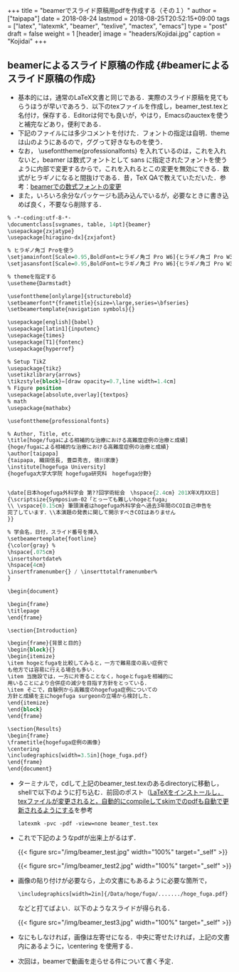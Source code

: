 +++
title = "beamerでスライド原稿用pdfを作成する（その１）"
author = ["taipapa"]
date = 2018-08-24
lastmod = 2018-08-25T20:52:15+09:00
tags = ["latex", "latexmk", "beamer", "texlive", "mactex", "emacs"]
type = "post"
draft = false
weight = 1
[header]
  image = "headers/Kojidai.jpg"
  caption = "Kojidai"
+++

## beamerによるスライド原稿の作成 {#beamerによるスライド原稿の作成}

-   基本的には，通常のLaTeX文書と同じである．実際のスライド原稿を見てもらうほうが早いであろう．以下のtexファイルを作成し，beamer\_test.texと名付け，保存する．Editorは何でも良いが，やはり，Emacsのauctexを使うと補完などあり，便利である．
-   下記のファイルには多少コメントを付けた．フォントの指定は自明．themeは山のようにあるので，ググって好きなものを使う．
-   なお， \usefonttheme{professionalfonts} を入れているのは，これを入れないと，beamer は数式フォントとして sans に指定されたフォントを使うように内部で変更するからで，これを入れるとこの変更を無効にできる．数式がヒラギノになると間抜けである．昔，TeX QAで教えていただいた．参考：[beamerでの数式フォントの変更](https://oku.edu.mie-u.ac.jp/tex/mod/forum/discuss.php?d=729)
-   また，いろいろ余分なパッケージも読み込んでいるが，必要なときに書き込めば良く，不要なら削除する．

```lisp
% -*-coding:utf-8-*-
\documentclass[svgnames, table, 14pt]{beamer}
\usepackage{zxjatype}
\usepackage[hiragino-dx]{zxjafont}

% ヒラギノ角ゴ Proを使う
\setjamainfont[Scale=0.95,BoldFont=ヒラギノ角ゴ Pro W6]{ヒラギノ角ゴ Pro W3}
\setjasansfont[Scale=0.95,BoldFont=ヒラギノ角ゴ Pro W6]{ヒラギノ角ゴ Pro W3}

% themeを指定する
\usetheme{Darmstadt}

\usefonttheme[onlylarge]{structurebold}
\setbeamerfont*{frametitle}{size=\large,series=\bfseries}
\setbeamertemplate{navigation symbols}{}

\usepackage[english]{babel}
\usepackage[latin1]{inputenc}
\usepackage{times}
\usepackage[T1]{fontenc}
\usepackage{hyperref}

% Setup TikZ
\usepackage{tikz}
\usetikzlibrary{arrows}
\tikzstyle{block}=[draw opacity=0.7,line width=1.4cm]
% Figure position
\usepackage[absolute,overlay]{textpos}
% math
\usepackage{mathabx}

\usefonttheme{professionalfonts}

% Author, Title, etc.
\title[hoge/fugaによる相補的な治療における高難度症例の治療と成績]
{hoge/fugaによる相補的な治療における高難度症例の治療と成績}
\author[taipapa]
{taipapa, 織田信長, 豊臣秀吉, 徳川家康}
\institute[hogefuga University]
{hogefuga大学大学院 hogefuga研究科　hogefuga分野}


\date[日本hogefuga外科学会 第??回学術総会　\hspace{2.4cm} 201X年X月XX日]
{\scriptsize{Symposium-02「とっーても難しいhogeとfuga」
\\ \vspace{0.15cm} 筆頭演者はhogefuga外科学会へ過去3年間のCOI自己申告を
完了しています．\\本演題の発表に関して開示すべきCOIはありません
}}

% 学会名，日付，スライド番号を挿入
\setbeamertemplate{footline}
{\color{gray} %
\hspace{.075cm}
\insertshortdate%
\hspace{4cm}
\insertframenumber{} / \inserttotalframenumber%
}

\begin{document}

\begin{frame}
\titlepage
\end{frame}

\section{Introduction}

\begin{frame}{背景と目的}
\begin{block}{}
\begin{itemize}
\item hogeとfugaを比較してみると，一方で難易度の高い症例で
も他方では容易に行える場合も多い.
\item 当施設では，一方に片寄ることなく，hogeとfugaを相補的に
用いることにより合併症の減少を目指す方針をとっている．
\item そこで，自験例から高難度のhogefuga症例についての
方針と成績を主にhogefuga surgeonの立場から検討した.
\end{itemize}
\end{block}
\end{frame}

\section{Results}
\begin{frame}
\frametitle{hogefuga症例の画像}
\centering
\includegraphics[width=3.5in]{hoge_fuga.pdf}
\end{frame}
\end{document}
```

-   ターミナルで，cdして上記のbeamer\_test.texのあるdirectoryに移動し，shellで以下のように打ち込む．前回のポスト（[LaTeXをインストールし，texファイルが変更されると，自動的にcompileしてskimでのpdfも自動で更新されるようにする](../latexmk)を参考　

    ```shell
    latexmk -pvc -pdf -view=none beamer_test.tex
    ```
-   これで下記のようなpdfが出来上がるはず．

    {{< figure src="/img/beamer_test.jpg" width="100%" target="_self" >}}

    {{< figure src="/img/beamer_test2.jpg" width="100%" target="_self" >}}

-   画像の貼り付けが必要なら，上の文書にもあるように必要な箇所で，

    ```shell
    \includegraphics[width=2in]{/Data/hoge/fuga/......./hoge_fuga.pdf}
    ```

    などと打てばよい．以下のようなスライドが得られる．

    {{< figure src="/img/beamer_test3.jpg" width="100%" target="_self" >}}

-   なにもしなければ，画像は左寄せになる．中央に寄せたければ，上記の文書内にあるように，\centering を使用する．

-   次回は，beamerで動画を走らせる件について書く予定．
